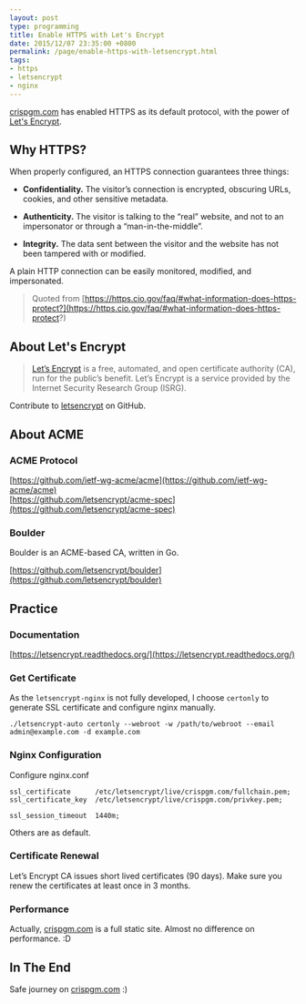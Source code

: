 ```yaml
---
layout: post
type: programming
title: Enable HTTPS with Let's Encrypt
date: 2015/12/07 23:35:00 +0800
permalink: /page/enable-https-with-letsencrypt.html
tags:
- https
- letsencrypt
- nginx
---
```


[crispgm.com](https://crispgm.com) has enabled HTTPS as its default protocol, with the power of [Let's Encrypt](https://letsencrypt.org/).

## Why HTTPS?

When properly configured, an HTTPS connection guarantees three things:

* __Confidentiality.__ The visitor’s connection is encrypted, obscuring URLs, cookies, and other sensitive metadata.

* __Authenticity.__ The visitor is talking to the “real” website, and not to an impersonator or through a “man-in-the-middle”.

* __Integrity.__ The data sent between the visitor and the website has not been tampered with or modified.

A plain HTTP connection can be easily monitored, modified, and impersonated.

> Quoted from [https://https.cio.gov/faq/#what-information-does-https-protect?](https://https.cio.gov/faq/#what-information-does-https-protect?)

## About Let's Encrypt

> [Let’s Encrypt](https://letsencrypt.org/) is a free, automated, and open certificate authority (CA), run for the public’s benefit. Let’s Encrypt is a service provided by the Internet Security Research Group (ISRG).

Contribute to [letsencrypt](https://github.com/letsencrypt) on GitHub.

## About ACME

### ACME Protocol

[https://github.com/ietf-wg-acme/acme](https://github.com/ietf-wg-acme/acme)  
[https://github.com/letsencrypt/acme-spec](https://github.com/letsencrypt/acme-spec)

### Boulder

Boulder is an ACME-based CA, written in Go.

[https://github.com/letsencrypt/boulder](https://github.com/letsencrypt/boulder)

## Practice

### Documentation

[https://letsencrypt.readthedocs.org/](https://letsencrypt.readthedocs.org/)

### Get Certificate

As the ```letsencrypt-nginx``` is not fully developed, I choose ```certonly``` to generate SSL certificate and configure nginx manually.

```
./letsencrypt-auto certonly --webroot -w /path/to/webroot --email admin@example.com -d example.com
```

### Nginx Configuration

Configure nginx.conf

```
ssl_certificate      /etc/letsencrypt/live/crispgm.com/fullchain.pem;
ssl_certificate_key  /etc/letsencrypt/live/crispgm.com/privkey.pem;

ssl_session_timeout  1440m;     
```

Others are as default.

### Certificate Renewal

Let’s Encrypt CA issues short lived certificates (90 days). Make sure you renew the certificates at least once in 3 months.

### Performance

Actually, [crispgm.com](https://crispgm.com) is a full static site. Almost no difference on performance. :D

## In The End

Safe journey on [crispgm.com](https://crispgm.com) :)

